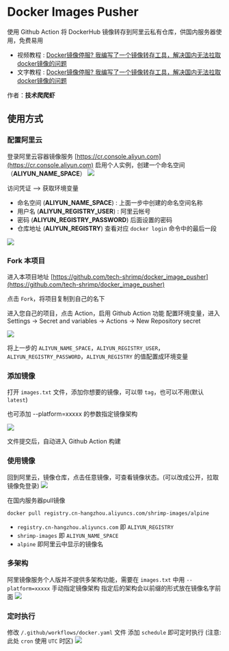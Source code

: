 # Docker Images Pusher

使用 Github Action 将 DockerHub 镜像转存到阿里云私有仓库，供国内服务器使用，免费易用

- 视频教程 : [Docker镜像停服? 我编写了一个镜像转存工具，解决国内无法拉取docker镜像的问题](https://www.bilibili.com/video/BV1Zn4y19743/)
- 文字教程 : [Docker镜像停服? 我编写了一个镜像转存工具，解决国内无法拉取docker镜像的问题](https://www.bilibili.com/read/cv35249690/)

作者：**技术爬爬虾**

## 使用方式

### 配置阿里云
登录阿里云容器镜像服务
[https://cr.console.aliyun.com](https://cr.console.aliyun.com)
启用个人实例，创建一个命名空间（**ALIYUN_NAME_SPACE**）
![](命名空间.png)

访问凭证 –> 获取环境变量

- 命名空间 (**ALIYUN_NAME_SPACE**) : 上面一步中创建的命名空间名称
- 用户名 (**ALIYUN_REGISTRY_USER**) : 阿里云帐号
- 密码 (**ALIYUN_REGISTRY_PASSWORD**) 后面设置的密码
- 仓库地址 (**ALIYUN_REGISTRY**) 查看对应 `docker login` 命令中的最后一段

![](用户名密码.png)

### Fork 本项目

进入本项目地址 [https://github.com/tech-shrimp/docker_image_pusher](https://github.com/tech-shrimp/docker_image_pusher)

点击 `Fork`，将项目复制到自己的名下

进入您自己的项目，点击 Action，启用 Github Action 功能
配置环境变量，进入 Settings -> Secret and variables -> Actions -> New Repository secret

![](配置环境变量.png)

将上一步的 `ALIYUN_NAME_SPACE`，`ALIYUN_REGISTRY_USER`，`ALIYUN_REGISTRY_PASSWORD`，`ALIYUN_REGISTRY` 的值配置成环境变量

### 添加镜像

打开 `images.txt` 文件，添加你想要的镜像，可以带 `tag`，也可以不用(默认`latest`)

也可添加 --platform=xxxxx 的参数指定镜像架构

![](images.png)

文件提交后，自动进入 Github Action 构建

### 使用镜像

回到阿里云，镜像仓库，点击任意镜像，可查看镜像状态。(可以改成公开，拉取镜像免登录)
![](开始使用.png)

在国内服务器pull镜像

```
docker pull registry.cn-hangzhou.aliyuncs.com/shrimp-images/alpine
```

- `registry.cn-hangzhou.aliyuncs.com` 即 `ALIYUN_REGISTRY`
- `shrimp-images` 即 `ALIYUN_NAME_SPACE`
- `alpine` 即阿里云中显示的镜像名

### 多架构

阿里镜像服务个人版并不提供多架构功能，需要在 `images.txt` 中用 `--platform=xxxxx` 手动指定镜像架构
指定后的架构会以前缀的形式放在镜像名字前面
![](多架构.png)

### 定时执行

修改 `/.github/workflows/docker.yaml` 文件
添加 `schedule` 即可定时执行 (注意: 此处 `cron` 使用 `UTC` 时区)
![](定时执行.png)
